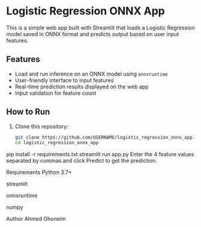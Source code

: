 # Logistic Regression ONNX App

This is a simple web app built with Streamlit that loads a Logistic Regression model saved in ONNX format and predicts output based on user input features.

## Features

- Load and run inference on an ONNX model using `onnxruntime`
- User-friendly interface to input features
- Real-time prediction results displayed on the web app
- Input validation for feature count

## How to Run

1. Clone this repository:
   ```bash
   git clone https://github.com/USERNAME/logistic_regression_onnx_app.git
   cd logistic_regression_onnx_app
pip install -r requirements.txt
streamlit run app.py
Enter the 4 feature values separated by commas and click Predict to get the prediction.

Requirements
Python 3.7+

streamlit

onnxruntime

numpy

Author
Ahmed Ghoneim
